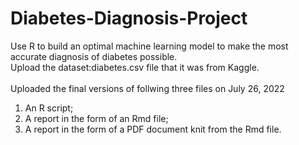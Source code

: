 # Diabetes-Diagnosis-Project <br>
Use R to build an optimal machine learning model to make the most accurate diagnosis of diabetes possible.<br>
Upload the dataset:diabetes.csv file that it was from Kaggle.<br><br>
Uploaded the final versions of follwing three files on July 26, 2022<br>
1. An R script; <br>
2. A report in the form of an Rmd file;<br>
3. A report in the form of a PDF document knit from the Rmd file.<br>
